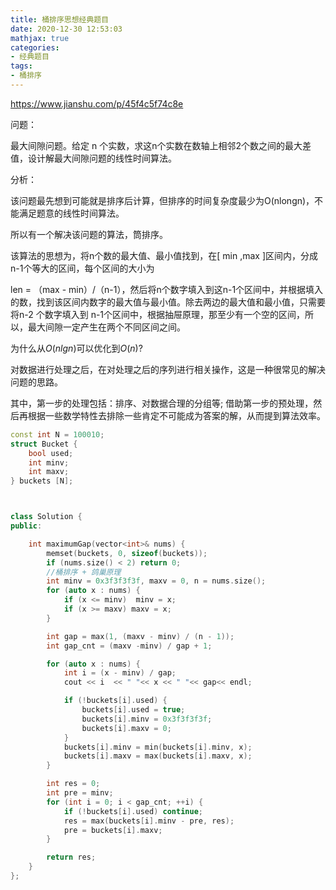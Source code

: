 ```yaml
---
title: 桶排序思想经典题目
date: 2020-12-30 12:53:03
mathjax: true
categories:
- 经典题目
tags: 
- 桶排序
---
```


https://www.jianshu.com/p/45f4c5f74c8e

问题：

最大间隙问题。给定 n 个实数，求这n个实数在数轴上相邻2个数之间的最大差值，设计解最大间隙问题的线性时间算法。

分析：

该问题最先想到可能就是排序后计算，但排序的时间复杂度最少为O(nlongn)，不能满足题意的线性时间算法。

所以有一个解决该问题的算法，筒排序。

该算法的思想为，将n个数的最大值、最小值找到，在[ min ,max ]区间内，分成n-1个等大的区间，每个区间的大小为

len = （max - min）/（n-1），然后将n个数字填入到这n-1个区间中，并根据填入的数，找到该区间内数字的最大值与最小值。除去两边的最大值和最小值，只需要将n-2 个数字填入到 n-1个区间中，根据抽屉原理，那至少有一个空的区间，所以，最大间隙一定产生在两个不同区间之间。

为什么从$O(nlgn)$可以优化到$O(n)$?

对数据进行处理之后，在对处理之后的序列进行相关操作，这是一种很常见的解决问题的思路。

其中，第一步的处理包括：排序、对数据合理的分组等; 借助第一步的预处理，然后再根据一些数学特性去排除一些肯定不可能成为答案的解，从而提到算法效率。

```cpp
const int N = 100010;
struct Bucket {
    bool used;
    int minv;
    int maxv;
} buckets [N];



class Solution {
public:

    int maximumGap(vector<int>& nums) {
        memset(buckets, 0, sizeof(buckets));
        if (nums.size() < 2) return 0;
        //桶排序 + 鸽巢原理
        int minv = 0x3f3f3f3f, maxv = 0, n = nums.size();
        for (auto x : nums) {
            if (x <= minv)  minv = x;
            if (x >= maxv) maxv = x;
        }

        int gap = max(1, (maxv - minv) / (n - 1));
        int gap_cnt = (maxv -minv) / gap + 1;

        for (auto x : nums) {
            int i = (x - minv) / gap;
            cout << i  << " "<< x << " "<< gap<< endl;

            if (!buckets[i].used) {
                buckets[i].used = true;
                buckets[i].minv = 0x3f3f3f3f;
                buckets[i].maxv = 0;
            }
            buckets[i].minv = min(buckets[i].minv, x);
            buckets[i].maxv = max(buckets[i].maxv, x);
        }  

        int res = 0;
        int pre = minv;
        for (int i = 0; i < gap_cnt; ++i) {
            if (!buckets[i].used) continue;
            res = max(buckets[i].minv - pre, res);
            pre = buckets[i].maxv;
        }

        return res;
    }
};
```